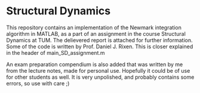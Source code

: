 # Structural Dynamics
This repository contains an implementation of the Newmark integration algorithm in MATLAB, as a part of an assignment in the course Structural Dynamics at TUM.
The delievered report is attached for further information. Some of the code is written by Prof. Daniel J. Rixen. This is closer explained in the header of main_SD_assignment.m

An exam preparation compendium is also added that was written by me from the lecture notes, made for personal use. Hopefully it could be of use for other students as well. It is very unpolished, and probably contains some errors, so use with care ;)